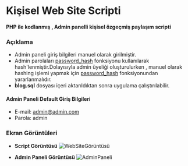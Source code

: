 # Kişisel Web Site Scripti

**PHP ile kodlanmış , Admin panelli kişisel özgeçmiş paylaşım scripti**


### Açıklama

* Admin paneli giriş bilgileri manuel olarak girilmiştir.
* Admin parolaları  [password_hash](https://www.php.net/manual/tr/function.password-hash.php) fonksiyonu kullanılarak hash'lenmiştir.Dolayısıyla admin üyeliği oluşturulurken , manuel olarak hashing işlemi yapmak için [password_hash](https://www.php.net/manual/tr/function.password-hash.php) fonksiyonundan yararlanmalıdır.
* **blog.sql** dosyası içeri aktarıldıktan sonra uygulama çalıştırılabilir.


#### Admin Paneli Default Giriş Bilgileri
* E-mail: admin@admin.com
* Parola: admin



### Ekran Görüntüleri

* **Script Görüntüsü**
![WebSiteGörüntüsü](https://user-images.githubusercontent.com/25087769/62903645-16507500-bd6c-11e9-8644-f33402d743a1.png)

* **Admin Paneli Görüntüsü**
![AdminPaneli](https://user-images.githubusercontent.com/25087769/62903646-16507500-bd6c-11e9-9053-7ccc6bbec9a0.png)
